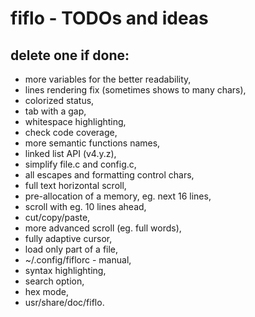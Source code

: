 # fiflo - TODOs and ideas
## delete one if done:
- more variables for the better readability,
- lines rendering fix (sometimes shows to many chars),
- colorized status,
- tab with a gap,
- whitespace highlighting,
- check code coverage,
- more semantic functions names,
- linked list API (v4.y.z),
- simplify file.c and config.c,
- all escapes and formatting control chars,
- full text horizontal scroll,
- pre-allocation of a memory, eg. next 16 lines,
- scroll with eg. 10 lines ahead,
- cut/copy/paste,
- more advanced scroll (eg. full words),
- fully adaptive cursor,
- load only part of a file,
- ~/.config/fiflorc - manual,
- syntax highlighting,
- search option,
- hex mode,
- usr/share/doc/fiflo.
